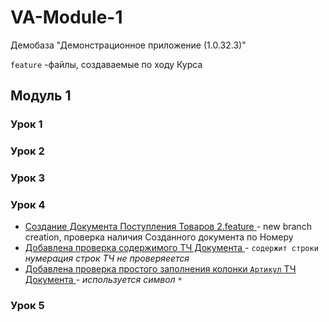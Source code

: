 # VA-Module-1

Демобаза "Демонстрационное приложение (1.0.32.3)"

`feature` -файлы,  создаваемые  по  ходу Курса

## Модуль  1

### Урок 1

### Урок 2


### Урок 3


### Урок 4

 * [ Создание Документа Поступления Товаров 2.feature ](https://github.com/alex-dev-2020/VA-Module-1/commit/c93edec0d344ef039b5ea4909301cc52e9977d0b)- new branch creation,  проверка наличия Созданного документа по Номеру
 * [ Добавлена проверка содержимого ТЧ  Документа ]( https://github.com/alex-dev-2020/VA-Module-1/commit/12cdccb07c9d93d397a851b15fe053ac503e3811)  -  `содержит строки`  *нумерация строк ТЧ не проверяеется*
 * [ Добавлена проверка простого заполнения колонки `Артикул` ТЧ  Документа ](https://github.com/alex-dev-2020/VA-Module-1/commit/b513e9fb8103dfbefeb2999c35a4b6b7be3ec17a)     - *используется символ*  `*`

### Урок 5
